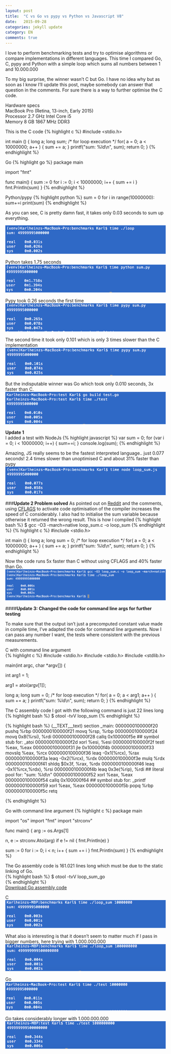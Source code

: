 ```yaml
---
layout: post
title:  "C vs Go vs pypy vs Python vs Javascript V8"
date:   2015-09-28
categories: jekyll update
category: EN
comments: true
---
```


I love to perform benchmarking tests and try to optimise algorithms or compare implementations in different languages. This time I compared Go, C, pypy and Python with a simple loop which sums all numbers between 1 and 10.000.000

To my big surprise, the winner wasn’t C but Go. I have no idea why but as soon as I know I’ll update this post, maybe somebody can answer that question in the comments. For sure there is a way to further optimise the C code. 

Hardware specs  
MacBook Pro (Retina, 13-inch, Early 2015)  
Processor 2.7 GHz Intel Core i5  
Memory 8 GB 1867 MHz DDR3  

This is the C code
{% highlight c %}
#include <stdio.h>
 
int main ()
{
   long a;
   long sum;
   /* for loop execution */
   for( a = 0; a < 10000000; a++ )
   {
        sum += a;
   }
    printf("sum: %ld\n", sum);
   return 0;
}
{% endhighlight %}

Go
{% highlight go %}
package main

import "fmt"

func main() {
    sum := 0
    for i := 0; i < 10000000; i++ {
        sum += i
    }
    fmt.Println(sum)
}
{% endhighlight %}

Python/pypy
{% highlight python %}
sum = 0
for i in range(10000000):
    sum+=i
print(sum)
{% endhighlight %}


As you can see, C is pretty damn fast, it takes only 0.03 seconds to sum up everything. 

![Image image1](https://raw.githubusercontent.com/Karlheinzniebuhr/karlheinzniebuhr.github.io/master/ES/_posts/img/c.png)

Python takes 1.75 seconds 
![Image image1](https://raw.githubusercontent.com/Karlheinzniebuhr/karlheinzniebuhr.github.io/master/ES/_posts/img/python.png)

Pypy took 0.26 seconds the first time
![Image image1](https://raw.githubusercontent.com/Karlheinzniebuhr/karlheinzniebuhr.github.io/master/ES/_posts/img/pypy1.png)

The second time it took only 0.101 which is only 3 times slower than the C implementation
![Image image1](https://raw.githubusercontent.com/Karlheinzniebuhr/karlheinzniebuhr.github.io/master/ES/_posts/img/pypy2.png)

But the indisputable winner was Go which took only 0.010 seconds, 3x faster than C.
![Image image1](https://raw.githubusercontent.com/Karlheinzniebuhr/karlheinzniebuhr.github.io/master/ES/_posts/img/go.png)


**Update 1**  
I added a test with NodeJs
{% highlight javascript %}
var sum = 0;
for (var i = 0; i < 10000000; i++) {
  sum+=i;
}
console.log(sum);
{% endhighlight %}

Amazing, JS really seems to be the fastest interpreted language.. just 0.077 seconds! 2.4 times slower than unoptimised C and about 31% faster than pypy
![Image image1](https://raw.githubusercontent.com/Karlheinzniebuhr/karlheinzniebuhr.github.io/master/ES/_posts/img/nodejs.png)

###**Update 2 Problem solved**
As pointed out on [Reddit](https://www.reddit.com/r/compsci/comments/3mss9b/any_idea_why_this_go_loop_is_faster_than_pure_c/) and the comments, using [CFLAGS](https://wiki.gentoo.org/wiki/GCC_optimization) to activate code optimisation of the compiler increases the speed of C considerably. I also had to initialise the sum variable because otherwise it returned the wrong result. 
This is how I compiled 
{% highlight bash %}
$ gcc -O3 -march=native loop_sum.c -o loop_sum
{% endhighlight %}
{% highlight c %}
#include <stdio.h>
 
int main ()
{
   long a;
   long sum = 0;
   /* for loop execution */
   for( a = 0; a < 10000000; a++ )
   {
      sum += a;
   }
    printf("sum: %ld\n", sum);
   return 0;
}
{% endhighlight %}



Now the code runs 5x faster than C without using CFLAGS and 40% faster than Go.
![Image image1](https://raw.githubusercontent.com/Karlheinzniebuhr/karlheinzniebuhr.github.io/master/ES/_posts/img/c-opt.png)

####**Update 3: Changed the code for command line args for further testing**

To make sure that the output isn’t just a precomputed constant value made in compile time, I’ve adapted the code for command line arguments. Now I can pass any number I want, the tests where consistent with the previous measurements.  

C with command line argument  
{% highlight c %}
#include <stdio.h>
#include <stdio.h>
#include <stdlib.h>

main(int argc, char *argv[])
{

  int arg1 = 1;

  arg1 = atoi(argv[1]);

  long a;
  long sum = 0;
  /* for loop execution */
  for( a = 0; a < arg1; a++ )
  {
      sum += a;
  }
  printf("sum: %ld\n", sum);
  return 0;
}
{% endhighlight %}

The C assembly code I got with the following command is just 22 lines long  
{% highlight bash %}
$ otool -tvV loop_sum
{% endhighlight %}

{% highlight bash %}
(__TEXT,__text) section
_main:
0000000100000f20  pushq %rbp
0000000100000f21  movq  %rsp, %rbp
0000000100000f24  movq  0x8(%rsi), %rdi
0000000100000f28  callq 0x100000f5e             ## symbol stub for: _atoi
0000000100000f2d  xorl  %esi, %esi
0000000100000f2f  testl %eax, %eax
0000000100000f31  jle 0x100000f4b
0000000100000f33  movslq  %eax, %rcx
0000000100000f36  leaq  -0x1(%rcx), %rax
0000000100000f3a  leaq  -0x2(%rcx), %rdx
0000000100000f3e  mulq  %rdx
0000000100000f41  shldq $0x3f, %rax, %rdx
0000000100000f46  leaq  -0x1(%rcx,%rdx), %rsi
0000000100000f4b  leaq  0x3e(%rip), %rdi        ## literal pool for: "sum: %ld\n"
0000000100000f52  xorl  %eax, %eax
0000000100000f54  callq 0x100000f64             ## symbol stub for: _printf
0000000100000f59  xorl  %eax, %eax
0000000100000f5b  popq  %rbp
0000000100000f5c  retq

{% endhighlight %}



Go with command line argument
{% highlight c %}
package main

import "os"
import "fmt"
import "strconv"

func main() {
  arg := os.Args[1]

  n, e := strconv.Atoi(arg)
  if e != nil {
      fmt.Println(e)
  }

  sum := 0
  for i := 0; i < n; i++ {
    sum += i
  }
  fmt.Println(sum)
}
{% endhighlight %}

The Go assembly code is 161.021 lines long which must be due to the static linking of Go.  
{% highlight bash %}
$ otool -tvV loop_sum_go  
{% endhighlight %}  
<a href="https://raw.githubusercontent.com/Karlheinzniebuhr/karlheinzniebuhr.github.io/master/data/assembly/go_assembly.txt.zip" download>Download Go assembly code</a>

C  
![Image image1](https://raw.githubusercontent.com/Karlheinzniebuhr/karlheinzniebuhr.github.io/master/ES/_posts/img/c-cmd.png)


What also is interesting is that it doesn’t seem to matter much if I pass in bigger numbers, here trying with 1.000.000.000  
![Image image1](https://raw.githubusercontent.com/Karlheinzniebuhr/karlheinzniebuhr.github.io/master/ES/_posts/img/c-cmd2.png)

Go  
![Image image1](https://raw.githubusercontent.com/Karlheinzniebuhr/karlheinzniebuhr.github.io/master/ES/_posts/img/go-cmd.png)

Go takes considerably longer with 1.000.000.000  
![Image image1](https://raw.githubusercontent.com/Karlheinzniebuhr/karlheinzniebuhr.github.io/master/ES/_posts/img/go-cmd2.png)
